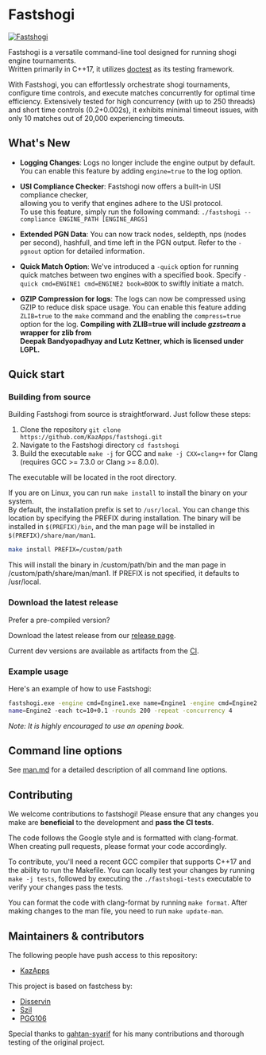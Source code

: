# Fastshogi

[![Fastshogi](https://github.com/KazApps/fastshogi/actions/workflows/fastshogi.yml/badge.svg?branch=main)](https://github.com/KazApps/fastshogi/actions/workflows/fastshogi.yml)

Fastshogi is a versatile command-line tool designed for running shogi engine
tournaments.  
Written primarily in C++17, it utilizes [doctest](https://github.com/doctest/doctest) as its testing
framework.

With Fastshogi, you can effortlessly orchestrate shogi tournaments, configure
time controls, and execute matches concurrently for optimal time efficiency.
Extensively tested for high concurrency (with up to 250 threads) and
short time controls (0.2+0.002s), it exhibits minimal timeout issues, with only
10 matches out of 20,000 experiencing timeouts.

## What's New

- **Logging Changes**: Logs no longer include the engine output by default.
  You can enable this feature by adding `engine=true` to
  the log option.

- **USI Compliance Checker**: Fastshogi now offers a built-in USI compliance checker,  
  allowing you to verify that engines adhere to the USI protocol.  
  To use this feature, simply run the following command:
  `./fastshogi --compliance ENGINE_PATH [ENGINE_ARGS]`
- **Extended PGN Data**: You can now track nodes, seldepth, nps (nodes per
  second), hashfull, and time left in the PGN output. Refer to the `-pgnout`
  option for detailed information.
- **Quick Match Option**: We've introduced a `-quick` option for running quick
  matches between two engines with a specified book. Specify
  `-quick cmd=ENGINE1 cmd=ENGINE2 book=BOOK` to swiftly initiate a match.

- **GZIP Compression for logs**: The logs can now be compressed using GZIP to
  reduce disk space usage. You can enable this feature adding `ZLIB=true` to
  the `make` command and the enabling the `compress=true` option for the log.
  **Compiling with ZLIB=true will include _gzstream_ a wrapper for zlib from**  
  **Deepak Bandyopadhyay and Lutz Kettner, which is licensed under LGPL.**

## Quick start

### Building from source

Building Fastshogi from source is straightforward. Just follow these steps:

1. Clone the repository `git clone https://github.com/KazApps/fastshogi.git`
2. Navigate to the Fastshogi directory `cd fastshogi`
3. Build the executable `make -j` for GCC and `make -j CXX=clang++` for Clang (requires GCC >= 7.3.0 or Clang >= 8.0.0).

The executable will be located in the root directory.

If you are on Linux, you can run `make install` to install the binary on your system.  
By default, the installation prefix is set to `/usr/local`. You can change this location by specifying the PREFIX during installation. The binary will be installed in `$(PREFIX)/bin`, and the man page will be installed in `$(PREFIX)/share/man/man1`.

```bash
make install PREFIX=/custom/path
```

This will install the binary in /custom/path/bin and the man page in /custom/path/share/man/man1. If PREFIX is not specified, it defaults to /usr/local.

### Download the latest release

Prefer a pre-compiled version?

Download the latest release from our [release page](https://github.com/KazApps/fastshogi/releases).

Current dev versions are available as artifacts from the [CI](https://github.com/KazApps/fastshogi/actions?query=is%3Asuccess+event%3Apush+branch%3Amain).

### Example usage

Here's an example of how to use Fastshogi:

```bash
fastshogi.exe -engine cmd=Engine1.exe name=Engine1 -engine cmd=Engine2.exe
name=Engine2 -each tc=10+0.1 -rounds 200 -repeat -concurrency 4
```

_Note: It is highly encouraged to use an opening book._

## Command line options

See [man.md](man.md) for a detailed description of all command line options.

## Contributing

We welcome contributions to fastshogi! Please ensure that any changes you make
are **beneficial** to the development and **pass the CI tests**.

The code follows the Google style and is formatted with clang-format. When
creating pull requests, please format your code accordingly.

To contribute, you'll need a recent GCC compiler that supports C++17 and the
ability to run the Makefile. You can locally test your changes by running
`make -j tests`, followed by executing the `./fastshogi-tests` executable to
verify your changes pass the tests.

You can format the code with clang-format by running `make format`.
After making changes to the man file, you need to run `make update-man`.

## Maintainers & contributors

The following people have push access to this repository:

- [KazApps](https://github.com/KazApps)

This project is based on fastchess by:

- [Disservin](https://github.com/Disservin)
- [Szil](https://github.com/SzilBalazs)
- [PGG106](https://github.com/PGG106)

Special thanks to [gahtan-syarif](https://github.com/gahtan-syarif) for his many contributions and thorough testing of the original project.
